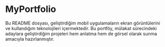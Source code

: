 # MyPortfolio
Bu README dosyası, geliştirdiğim mobil uygulamaların ekran görüntülerini ve kullandığım teknolojileri içermektedir. Bu portföy, mülakat sürecindeki adaylara geliştirdiğim projeleri hem anlatma hem de görsel olarak sunma amacıyla hazırlanmıştır.
